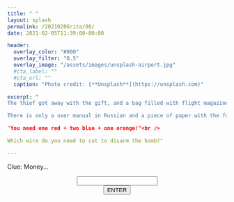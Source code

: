 ```yaml
---
title: " "
layout: splash
permalink: /20210206rita/08/
date: 2021-02-05T11:39:00-00:00

header:
  overlay_color: "#000"
  overlay_filter: "0.5"
  overlay_image: "/assets/images/unsplash-airport.jpg"
  #cta_label: ""
  #cta_url: ""
  caption: "Photo credit: [**Unsplash**](https://unsplash.com)"

excerpt: "
The thief got away with the gift, and a bag filled with flight magazines but we have the bomb and we need to disarm it!<br />

There is only a user manual in Russian and a piece of paper with the following written on:<br />

"You need one red + two blue + one orange!"<br />

Which wire do you need to cut to disarm the bomb?"

---
```

  
Clue: Money...

<center>
  <div class="wrapper">
    <form class="form1" action="https://www.albertsmysteries.com/20210206rita/">
      <div class="inputcontent">
          <input type="text" id="password" /><br />
      </div>
      <div class="buttons">
        <input
          class="orangebutton"
          type="button"
          value="ENTER"
          onclick="checkPassword()" />
      </div>
    </form>
  </div>
</center>
<script src="/assets/js/20210206rita/08.js"></script>
